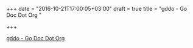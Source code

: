 +++
date = "2016-10-21T17:00:05+03:00"
draft = true
title = "gddo - Go Doc Dot Org "

+++

<p><a href="https://t.co/i1kpvXBlpC">gddo - Go Doc Dot Org </a></p>
